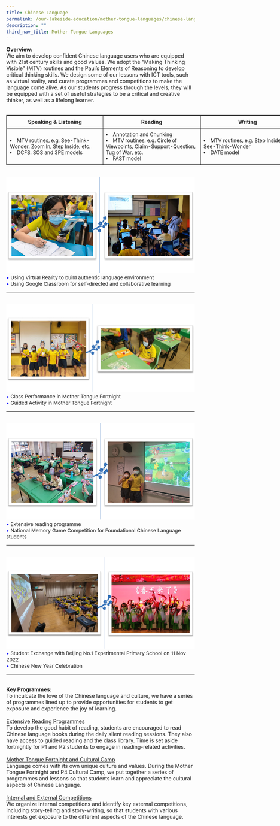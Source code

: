 ```yaml
---
title: Chinese Language
permalink: /our-lakeside-education/mother-tongue-languages/chinese-language/
description: ""
third_nav_title: Mother Tongue Languages
---
```

<b>Overview:</b>
<br>
We aim to develop confident Chinese language users who are equipped with 21st century skills and good values. We adopt the “Making Thinking Visible” (MTV) routines and the Paul’s Elements of Reasoning to develop critical thinking skills. We design some of our lessons with ICT tools, such as virtual reality, and curate programmes and competitions to make the language come alive. As our students progress through the levels, they will be equipped with a set of useful strategies to be a critical and creative thinker, as well as a lifelong learner.
<br><br>
<table style="border: 1px solid rgb(42, 42, 42); width: 773px;"><tr>
<td width="386" style="padding: 8px; text-align: center; vertical-align: middle; border: 1px solid rgb(42, 42, 42);"><b>Speaking & Listening</b></td>
<td width="386" style="padding: 8px; text-align: center; vertical-align: middle; border: 1px solid rgb(42, 42, 42);"><b>Reading</b></td>
<td width="386" style="padding: 8px; text-align: center; vertical-align: middle; border: 1px solid rgb(42, 42, 42);"><b>Writing</b></td>
</tr>
<tr>
<td width="386" style="padding: 8px; vertical-align: middle; border: 1px solid rgb(42, 42, 42);"><li style=" font-size:10pt;">MTV routines, e.g. See-Think-Wonder, Zoom In, Step Inside, etc.</li><li style=" font-size:10pt;">DCFS, SOS and 3PE models</li></td>
<td width="386" style="padding: 8px; vertical-align: middle; border: 1px solid rgb(42, 42, 42);"><li style=" font-size:10pt;">Annotation and Chunking</li>
<li style=" font-size:10pt;">MTV routines, e.g. Circle of Viewpoints, Claim-Support-Question, Tug of War, etc.</li><li style=" font-size:10pt;">FAST model</li></td>
<td width="386" style="padding: 8px; vertical-align: middle; border: 1px solid rgb(42, 42, 42);"><li style=" font-size:10pt;">MTV routines, e.g.  Step Inside, See-Think-Wonder</li><li style=" font-size:10pt;">DATE model</li></td>
</tr>
</table>
<br>
<img src="/images/Department/04CL/CL1.png">
<br>
<span style="font-size:10pt;">
<span style="color:blue;">•</span> Using Virtual Reality to build authentic language environment <br><span style="color:blue;">•</span> Using Google Classroom for self-directed and collaborative learning </span>
<hr><br>
<img src="/images/Department/04CL/CL2.png">
<br>
<span style="font-size:10pt;">
<span style="color:blue;">•</span> Class Performance in Mother Tongue Fortnight <br><span style="color:blue;">•</span> Guided Activity in Mother Tongue Fortnight </span>
<hr><br>
<img src="/images/Department/04CL/CL3.png">
<br>
<span style="font-size:10pt;">
<span style="color:blue;">•</span> Extensive reading programme <br><span style="color:blue;">•</span> National Memory Game Competition for Foundational Chinese Language students </span>
<hr><br>
<img src="/images/Department/04CL/CL4.png">
<br>
<span style="font-size:10pt;">
<span style="color:blue;">•</span> Student Exchange with Beijing No.1 Experimental Primary School on 11 Nov 2022 <br><span style="color:blue;">•</span> Chinese New Year Celebration </span>
<hr><br>
<b>Key Programmes:</b><br>
To inculcate the love of the Chinese language and culture, we have a series of programmes lined up to provide opportunities for students to get exposure and experience the joy of learning. 
<br><br>
<u>Extensive Reading Programmes</u><br>
To develop the good habit of reading, students are encouraged to read Chinese language books during the daily silent reading sessions. They also have access to guided reading and the class library. Time is set aside fortnightly for P1 and P2 students to engage in reading-related activities. 
<br><br>
<u>Mother Tongue Fortnight and Cultural Camp</u><br>
Language comes with its own unique culture and values. During the Mother Tongue Fortnight and P4 Cultural Camp, we put together a series of programmes and lessons so that students learn and appreciate the cultural aspects of Chinese Language.
<br><br>
<u>Internal and External Competitions</u><br>
We organize internal competitions and identify key external competitions, including story-telling and story-writing, so that students with various interests get exposure to the different aspects of the Chinese language.